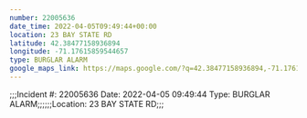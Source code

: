 ```yaml
---
number: 22005636
date_time: 2022-04-05T09:49:44+00:00
location: 23 BAY STATE RD
latitude: 42.38477158936894
longitude: -71.17615859544657
type: BURGLAR ALARM
google_maps_link: https://maps.google.com/?q=42.38477158936894,-71.17615859544657
---
```


;;;Incident #: 22005636   Date: 2022-04-05 09:49:44   Type: BURGLAR ALARM;;;;;;Location: 23 BAY STATE RD;;;
